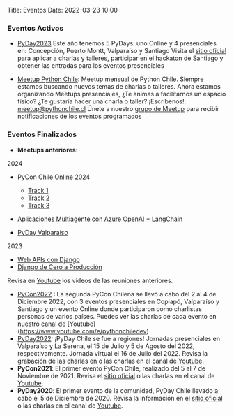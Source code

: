 Title: Eventos
Date: 2022-03-23 10:00


### Eventos Activos

* [PyDay2023](https://pyday.cl) Este año tenemos 5 PyDays: uno Online y 4 presenciales en: Concepción, Puerto Montt, Valparaíso y Santiago
Visita el [sitio oficial](https://pyday.cl) para aplicar a charlas y talleres, participar en el hackaton de Santiago y obtener las entradas para los eventos presenciales   

* [Meetup Python Chile](https://meetup.com/es/pythonchile): Meetup mensual de Python Chile. Siempre estamos buscando nuevos temas de charlas o talleres. Ahora estamos organizando Meetups presenciales, ¿Te animas a facilitarnos un espacio físico? ¿Te gustaría hacer una charla o taller? ¡Escríbenos!: meetup@pythonchile.cl
Únete a nuestro [grupo de Meetup](https://meetup.com/es/pythonchile) para recibir notificaciones de los eventos programados
### Eventos Finalizados

* **Meetups anteriores**: 

2024
* PyCon Chile Online 2024
    -  [Track 1](https://www.youtube.com/watch?v=mdpfYPBdn1A)
    -  [Track 2](https://www.youtube.com/watch?v=DI89ALX0dbA)
    -  [Track 3](https://www.youtube.com/watch?v=DI89ALX0dbA)
* [Aplicaciones Multiagente con Azure OpenAI + LangChain](https://www.youtube.com/watch?v=U3yoV1-Quws)

* [PyDay Valparaíso](https://www.youtube.com/watch?v=6AWDEZY_iZI)


2023
* [Web APIs con Django](https://www.youtube.com/watch?v=CWHV-tyqxs4)
* [Django de Cero a Producción](https://www.youtube.com/watch?v=lGKRPUtGfE8)



Revisa en [Youtube](https://www.youtube.com/playlist?list=PLUJnp-JI9H_yCrLT2-6Ze_cSMGsLcGloh) los videos de las reuniones anteriores.
* [PyCon2022](https://pycon.cl/2022) : La segunda PyCon Chilena se llevó a cabo del 2 al 4 de Diciembre 2022, con 3 eventos presenciales en Copiapó, Valparaíso y Santiago y un evento Online donde participaron como charlistas personas de varios países.
Puedes ver las charlas de cada evento en nuestro canal de [Youtube] (https://www.youtube.com/e/pythonchiledev) 
* [PyDay2022](https://pyday.cl/2022): ¡PyDay Chile se fue a regiones! Jornadas presenciales en 
Valparaíso y La Serena, el 15 de Julio y 5 de Agosto del 2022, respectivamente. Jornada virtual el 16 de Julio del 2022. Revisa la grabación de las charlas en  o las charlas en el canal de [Youtube](https://www.youtube.com/watch?v=Dy0SSE8uk-Y).
* **PyCon2021**: El primer evento PyCon Chile, realizado del 5 al 7 de Noviembre de 2021. Revisa el [sitio oficial](https://pycon.cl/2021) o las charlas en el canal de [Youtube](https://www.youtube.com/playlist?list=PLUJnp-JI9H_wrHCpMPDdYcqSNF6EVISUW).
* **PyDay2020**: El primer evento de la comunidad, PyDay Chile llevado a cabo el 5 de Diciembre de 2020. Revisa la información en el [sitio oficial](https://pyday.cl/2020/) o las charlas en el canal de [Youtube](https://www.youtube.com/watch?v=x6U4ocP1k2Q&list=PLUJnp-JI9H_xUe5Jur1MqwdODwtOQs09p).

